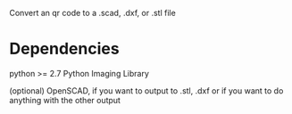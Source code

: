 Convert an qr code to a .scad, .dxf, or .stl file

Dependencies
============
python >= 2.7
Python Imaging Library

(optional) OpenSCAD, if you want to output to .stl, .dxf or if you want to do anything with the other output
